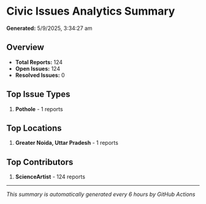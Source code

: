 #  Civic Issues Analytics Summary

**Generated:** 5/9/2025, 3:34:27 am

##  Overview
- **Total Reports:** 124
- **Open Issues:** 124
- **Resolved Issues:** 0

##  Top Issue Types
1. **Pothole** - 1 reports

##  Top Locations
1. **Greater Noida, Uttar Pradesh** - 1 reports

##  Top Contributors
1. **ScienceArtist** - 124 reports

---
*This summary is automatically generated every 6 hours by GitHub Actions*
